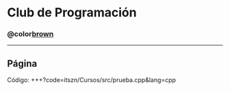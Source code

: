 # Club de Programación

### @color[brown](Prueba)

---
Página
---
Código:
+++?code=itszn/Cursos/src/prueba.cpp&lang=cpp